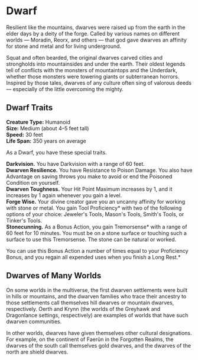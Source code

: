 # Dwarf

Resilient like the mountains, dwarves were raised up from the earth in the elder days by a deity of the forge.
Called by various names on different worlds — Moradin, Reorx, and others — that god gave dwarves an affinity for stone and metal and for living underground.

Squat and often bearded, the original dwarves carved cities and strongholds into mountainsides and under the earth.
Their oldest legends tell of conflicts with the monsters of mountaintops and the Underdark, whether those monsters were towering giants or subterranean horrors.
Inspired by those tales, dwarves of any culture often sing of valorous deeds — especially of the little overcoming the mighty.

## Dwarf Traits

**Creature Type:** Humanoid  
**Size:** Medium (about 4–5 feet tall)  
**Speed:** 30 feet  
**Life Span:** 350 years on average

As a Dwarf, you have these special traits.

**Darkvision.** You have Darkvision with a range of 60 feet.  
**Dwarven Resilience.** You have Resistance to Poison Damage.
You also have Advantage on saving throws you make to avoid or end the Poisoned Condition on yourself.  
**Dwarven Toughness.** Your Hit Point Maximum increases by 1, and it increases by 1 again whenever you gain a level.  
**Forge Wise.** Your divine creator gave you an uncanny affinity for working with stone or metal.
You gain Tool Proficiency* with two of the following options of your choice: Jeweler's Tools, Mason's Tools, Smith's Tools, or Tinker's Tools.  
**Stonecunning.** As a Bonus Action, you gain Tremorsense* with a range of 60 feet for 10 minutes.
You must be on a stone surface or touching such a surface to use this Tremorsense.
The stone can be natural or worked.

You can use this Bonus Action a number of times equal to your Proficiency Bonus, and you regain all expended uses when you finish a Long Rest.*

## Dwarves of Many Worlds

On some worlds in the multiverse, the first dwarven settlements were built in hills or mountains, and the dwarven families who trace their ancestry to those settlements call themselves hill dwarves or mountain dwarves, respectively.
Oerth and Krynn (the worlds of the Greyhawk and Dragonlance settings, respectively) are examples of worlds that have such dwarven communities.

In other worlds, dwarves have given themselves other cultural designations.
For example, on the continent of Faerûn in the Forgotten Realms, the dwarves of the south call themselves gold dwarves, and the dwarves of the north are shield dwarves.
